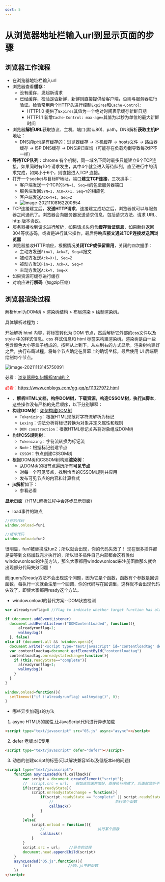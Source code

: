 ```yaml
---
sort: 5
---
```


# 从浏览器地址栏输入url到显示页面的步骤

## 浏览器工作流程

* 在浏览器地址栏输入url
* 浏览器查看**缓存**：
  * 没有缓存，发起新请求
  * 已经缓存，检验是否新鲜，新鲜则直接提供给客户端，否则与服务器进行验证。检验常用两个HTTP头进行控制`Expires`和`Cache-Control`:
    * HTTP1.0 提供了`Expires`其值为一个绝对时间表示缓存新鲜日期
    * HTTP1.1 新增`Cache-Control: max-age=`其值为以秒为单位的最大新鲜时间
* 浏览器**解析URL**获取协议、主机、端口(默认80)、path，DNS解析**获取主机IP**地址：
  * DNS的ip也是有缓存的：浏览器缓存 -> 本机缓存 -> hosts文件 -> 路由器缓存 -> ISP DNS缓存 -> DNS递归查询（可能存在负载均衡导致每次IP不一样）
* **等待TCP队列**：chrome 有个机制，同一域名下同时最多只能建立6个TCP连接，如果同时有10个请求发生，其中4个就会进入等待队列，直至进行中的请求完成，如果小于6个，则直接进入TCP 连接。
* 打开一个socket与目标IP地址，端口**建立TCP连接**，三次握手：
  * 客户端发送一个TCP的`SYN=1, Seq=X`的包至服务器端口
  * 服务端发回`SYN=1, ACK=X+1, Seq=Y`的相应包
  * 客户端发送`ACK=Y+1, Seq=Z`
  * ![image-20211108162200854](https://imagehost-1311720054.cos.ap-nanjing.myqcloud.com/blog/%E7%9D%80%E6%89%8B%E6%90%AD%E5%BB%BA%E7%BD%91%E7%AB%99/image-20211108162200854.png)
* TCP连接建立后，**发送HTTP请求**，连接建立成功之后，浏览器就可以与服务器之间通讯了。浏览器会向服务器发送请求信息，包括请求方法、请求 URL、http 版本协议。
* 服务器接收到请求进行解析，如果请求头包含**缓存验证信息**，如果新鲜返回304等状态码，或者是进行其它操作，最后将**响应报文通过TCP连接发送回浏览器**
* 浏览器接收HTTP响应，根据情况**关闭TCP或保留重用**，关闭的四次握手：
  * 主动方发送`Fin=1, Ack=Z, Seq=X`报文
  * 被动方发送`Ack=X+1, Seq=Z`
  * 被动方发送`Fin=1, Ack=X, Seq=Y`
  * 主动方发送`Ack=Y, Seq=X`
* 如果资源可缓存进行缓存
* 对响应进行**解码**（如gzip压缩）

## 浏览器渲染过程

解析html为DOM树 > 渲染树结构 > 布局渲染 > 绘制渲染树。

具体解析过程为：

开始解析 html 内容，将标签转化为 DOM 节点，然后解析它外部的css文件以及 style 中的样式信息。css 样式信息和 html 标签来构建渲染树。渲染树是由一些包含颜色大小等盒子组成的，按照从上到下，从左到右的方式显示，渲染树构建好之后，执行布局过程，将每个节点确定在屏幕上的确切坐标，最后使用 UI 后端层绘制每个节点。

![image-20211113145750091](https://imagehost-1311720054.cos.ap-nanjing.myqcloud.com/blog/%E7%9D%80%E6%89%8B%E6%90%AD%E5%BB%BA%E7%BD%91%E7%AB%99/image-20211113145750091.png)

必看：[浏览器是如何解析html的？](https://juejin.cn/post/6844903745730396174#heading-1)

<span style="color: red;">必看：https://www.cnblogs.com/gg-qq/p/11327972.html</span>

* 、**解析HTML文档，构件DOM树，下载资源，构造CSSOM树，执行js脚本**，这些操作没有严格的先后顺序，以下分别解释：
* 构建**DOM树**：[如何构建DOM树](https://juejin.cn/post/6991097279604064292)
  * `Tokenizing`：根据HTML规范将字符流解析为标记
  * `Lexing`：词法分析将标记转换为对象并定义属性和规则
  * `DOM constroction`：根据HTML标记关系将对象组成DOM树
* 构建**CSS规则树**：
  * `Tokenizing`：字符流转换为标记流
  * `Node`：根据标记创建节点
  * `CSSOM`：节点创建CSSOM树
* 根据DOM树和CSSOM树构建**渲染树**：
  * 从DOM树的根节点遍历所有**可见节点**
  * 对每一个可见节点，找到恰当的CSSOM规则并应用
  * 发布可见节点的内容和计算样式
* **js解析**如下：
  * 参看必看

**显示页面**（HTML解析过程中会逐步显示页面）



* load事件的缺点

```js
//你的代码
window.onload=fun1

//插件代码
window.onload=fun2
```

很明显，fun1被替换成fun2；所以就会出现，你的代码失效了！
现在很多插件都是要等到文档加载完才执行的，所以很多插件自己内部都会这有类似window.onload的注册方法，那么大家都用window.onload来注册函数那么就会出现部分代码失效问题！

而jquery的ready方法不会出现这个问题，因为它是个函数，函数有个参数是回调函数，每执行一次就会注册一个回调，你的代码写在回调里，这样就不会出现代码失效了，即使大家都用ready这个方法。

* window.onload的替代方案--DOM状态检测

```js
var alreadyrunflag=0 //flag to indicate whether target function has already been run
 
if (document.addEventListener)
  document.addEventListener("DOMContentLoaded", function(){
      alreadyrunflag=1; 
      walkmydog()
  }, false)
else if (document.all && !window.opera){
  document.write('<script type="text/javascript" id="contentloadtag" defer="defer" src="javascript:void(0)"><\/script>')
  var contentloadtag=document.getElementById("contentloadtag")
  contentloadtag.onreadystatechange=function(){
    if (this.readyState=="complete"){
      alreadyrunflag=1;
      walkmydog()
    }
  }
}
 
window.οnlοad=function(){
  setTimeout("if (!alreadyrunflag) walkmydog()", 0);
}
```

* 哪些异步加载js的方法

1) async  HTML5的属性,让JavaScript代码进行异步加载

```html
<script type="text/javascript" src="05.js" async="async"></script>
```

2) defer 老版本IE专用

```html
<script type="text/javascript" defer="defer"></script>
```

3) 动态的创建script的标签(可以解决兼容h5以及低版本ie的问题)

```html
<script type="text/javascript">
    function asyncLoaded(url,callback){
        var script = document.createElement("script");
        //  script.src = url;   假如说网速非常好，直接执行完成了，后面就监听不到状态的改变了
        if(script.readyState){
            script.onreadystatechange = function(){
                if(script.readyState == "complete" || script.readyState =="loaded"){
                    //                            执行某个函数
                    callback()
                }
            }
        }else{
            script.onload = function(){
                //                        执行某个函数
                callback()
            }
        }
        script.src = url;    //异步的过程
        document.head.appendChild(script)    
    }
    asyncLoaded("05.js",function(){
        fn()　　　　　　　　　　//05.js中的函数
    })
</script>
```

